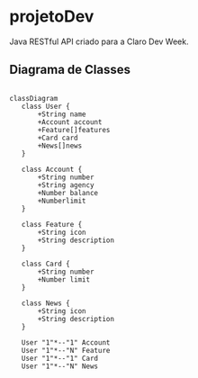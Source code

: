 # projetoDev
 Java RESTful API criado para a Claro Dev Week.

 ## Diagrama de Classes 

 ````mermaid

classDiagram
    class User {
        +String name
        +Account account
        +Feature[]features
        +Card card
        +News[]news
    }

    class Account {
        +String number
        +String agency
        +Number balance
        +Numberlimit
    }

    class Feature {
        +String icon
        +String description
    }

    class Card {
        +String number
        +Number limit
    }

    class News {
        +String icon
        +String description
    }

    User "1"*--"1" Account
    User "1"*--"N" Feature
    User "1"*--"1" Card
    User "1"*--"N" News
````


 
